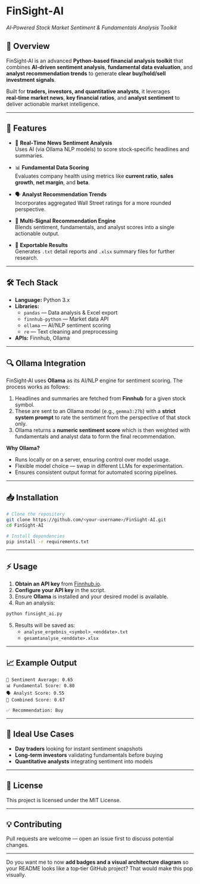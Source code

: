 # **FinSight‑AI**  
*AI‑Powered Stock Market Sentiment & Fundamentals Analysis Toolkit*  

## 📌 Overview  
FinSight‑AI is an advanced **Python‑based financial analysis toolkit** that combines **AI‑driven sentiment analysis**, **fundamental data evaluation**, and **analyst recommendation trends** to generate **clear buy/hold/sell investment signals**.  

Built for **traders, investors, and quantitative analysts**, it leverages **real‑time market news**, **key financial ratios**, and **analyst sentiment** to deliver actionable market intelligence.  

---

## 🚀 Features  
- 📰 **Real‑Time News Sentiment Analysis**  
  Uses AI (via Ollama NLP models) to score stock‑specific headlines and summaries.  

- 📊 **Fundamental Data Scoring**  
  Evaluates company health using metrics like **current ratio**, **sales growth**, **net margin**, and **beta**.  

- 🗣 **Analyst Recommendation Trends**  
  Incorporates aggregated Wall Street ratings for a more rounded perspective.  

- 🔗 **Multi‑Signal Recommendation Engine**  
  Blends sentiment, fundamentals, and analyst scores into a single actionable output.  

- 📂 **Exportable Results**  
  Generates `.txt` detail reports and `.xlsx` summary files for further research.  

---

## 🛠 Tech Stack  
- **Language:** Python 3.x  
- **Libraries:**  
  - `pandas` — Data analysis & Excel export  
  - `finnhub-python` — Market data API  
  - `ollama` — AI/NLP sentiment scoring  
  - `re` — Text cleaning and preprocessing  
- **APIs:** Finnhub, Ollama  

---

## 🔍 Ollama Integration  
FinSight‑AI uses **Ollama** as its AI/NLP engine for sentiment scoring. The process works as follows:  
1. Headlines and summaries are fetched from **Finnhub** for a given stock symbol.  
2. These are sent to an Ollama model (e.g., `gemma3:27b`) with a **strict system prompt** to rate the sentiment from the perspective of that stock only.  
3. Ollama returns a **numeric sentiment score** which is then weighted with fundamentals and analyst data to form the final recommendation.  

**Why Ollama?**  
- Runs locally or on a server, ensuring control over model usage.  
- Flexible model choice — swap in different LLMs for experimentation.  
- Ensures consistent output format for automated scoring pipelines.  

---

## 📥 Installation  
```bash
# Clone the repository
git clone https://github.com/<your-username>/FinSight-AI.git
cd FinSight-AI

# Install dependencies
pip install -r requirements.txt
```

---

## ⚡ Usage  
1. **Obtain an API key** from [Finnhub.io](https://finnhub.io).  
2. **Configure your API key** in the script.  
3. Ensure **Ollama** is installed and your desired model is available.  
4. Run an analysis:
```bash
python finsight_ai.py
```
5. Results will be saved as:
   - `analyse_ergebnis_<symbol>_<enddate>.txt`
   - `gesamtanalyse_<enddate>.xlsx`

---

## 📈 Example Output  
```
🧮 Sentiment Average: 0.65
📊 Fundamental Score: 0.80
🗣️ Analyst Score: 0.55
🔗 Combined Score: 0.67

✅ Recommendation: Buy
```

---

## 🔮 Ideal Use Cases  
- **Day traders** looking for instant sentiment snapshots  
- **Long‑term investors** validating fundamentals before buying  
- **Quantitative analysts** integrating sentiment into models  

---

## 📜 License  
This project is licensed under the MIT License.  

---

## 💡 Contributing  
Pull requests are welcome — open an issue first to discuss potential changes.  

---

Do you want me to now **add badges and a visual architecture diagram** so your README looks like a top‑tier GitHub project? That would make this pop visually.
